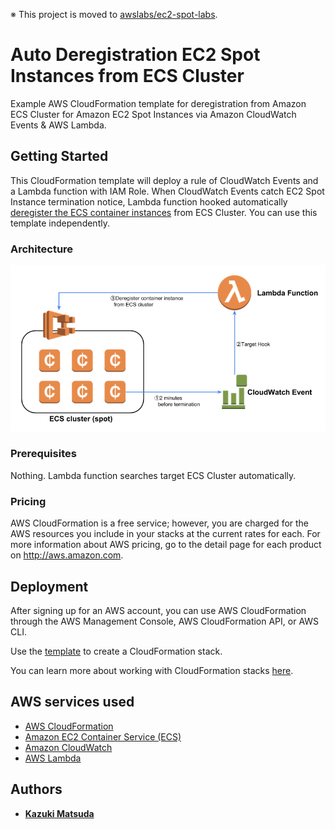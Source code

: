 ※ This project is moved to [awslabs/ec2-spot-labs](https://github.com/awslabs/ec2-spot-labs/tree/master/ecs-ec2-spot-auto-deregister).

# Auto Deregistration EC2 Spot Instances from ECS Cluster

Example AWS CloudFormation template for deregistration from Amazon ECS Cluster for Amazon EC2 Spot Instances via Amazon CloudWatch Events & AWS Lambda.

## Getting Started

This CloudFormation template will deploy a rule of CloudWatch Events and a Lambda function with IAM Role.
When CloudWatch Events catch EC2 Spot Instance termination notice, Lambda function hooked automatically [deregister the ECS container instances](https://docs.aws.amazon.com/AmazonECS/latest/developerguide/deregister_container_instance.html) from ECS Cluster.
You can use this template independently.

### Architecture

![ecs-spot-deregister](doc/ecs-spot-deregister.png "ecs-spot-deregister")

### Prerequisites

Nothing. Lambda function searches target ECS Cluster automatically.

### Pricing

AWS CloudFormation is a free service; however, you are charged for the AWS resources you include in your stacks at the current rates for each. For more information about AWS pricing, go to the detail page for each product on http://aws.amazon.com.

## Deployment

After signing up for an AWS account, you can use AWS CloudFormation through the AWS Management Console, AWS CloudFormation API, or AWS CLI.

Use the [template](ecs-spot-deregister.yaml) to create a CloudFormation stack.

You can learn more about working with CloudFormation stacks [here](http://docs.aws.amazon.com/AWSCloudFormation/latest/UserGuide/stacks.html).

## AWS services used

* [AWS CloudFormation](https://aws.amazon.com/cloudformation/)
* [Amazon EC2 Container Service (ECS)](https://aws.amazon.com/ecs/)
* [Amazon CloudWatch](https://aws.amazon.com/cloudwatch/)
* [AWS Lambda](https://aws.amazon.com/lambda/)

## Authors

* [**Kazuki Matsuda**](https://github.com/mats16)
